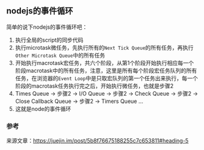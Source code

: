 ## nodejs的事件循环

简单的说下nodejs的事件循环吧：

1. 执行全局的script的同步代码
2. 执行microtask微任务，先执行所有的`Next Tick Queue`的所有任务，再执行`Other Microtask Queue`中的所有任务
3. 开始执行macrotask宏任务，共六个阶段，从第1个阶段开始执行相应每一个阶段macrotask中的所有任务，注意，这里是所有每个阶段宏任务队列的所有任务，在浏览器的`Event Loop`中是只取宏队列的第一个任务出来执行，每一个阶段的macrotask任务执行完之后，开始执行微任务，也就是步骤2
4. Times Queue -> 步骤2 -> I/O Queue -> 步骤2 -> Check Queue -> 步骤2 -> Close Callback Queue -> 步骤2 -> Timers Queue ...
5. 这就是node的事件循环


### 参考

来源文章：https://juejin.im/post/5b8f76675188255c7c653811#heading-5